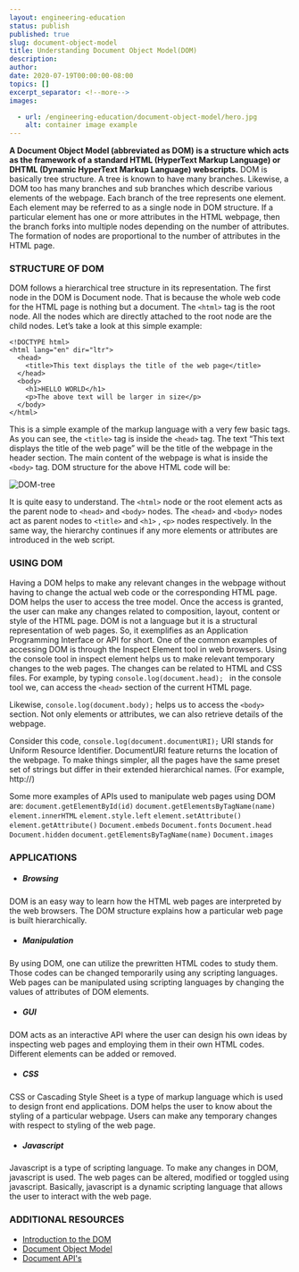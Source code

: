 ```yaml
---
layout: engineering-education
status: publish
published: true
slug: document-object-model
title: Understanding Document Object Model(DOM)
description: 
author: 
date: 2020-07-19T00:00:00-08:00
topics: []
excerpt_separator: <!--more-->
images:

  - url: /engineering-education/document-object-model/hero.jpg
    alt: container image example
---
```

**A Document Object Model (abbreviated as DOM) is a structure which acts as the framework of a standard HTML (HyperText Markup Language) or DHTML (Dynamic HyperText Markup Language) webscripts.** DOM is basically tree structure. A tree is known to have many branches. Likewise, a DOM too has many branches and sub branches which describe various elements of the webpage. Each branch of the tree represents one element. Each element may be referred to as a single node in DOM structure. If a particular element has one or more attributes in the HTML webpage, then the branch forks into multiple nodes depending on the number of attributes. The formation of nodes are proportional to the number of attributes in the HTML page.
<!--more-->

### STRUCTURE OF DOM
DOM follows a hierarchical tree structure in its representation. The first node in the DOM is Document node. That is because the whole web code for the HTML page is nothing but a document. The `<html>` tag is the root node. All the nodes which are directly attached to the root node are the child nodes.
Let’s take a look at this simple example:
```
<!DOCTYPE html>
<html lang="en" dir="ltr">
  <head>
    <title>This text displays the title of the web page</title>
  </head>
  <body>
    <h1>HELLO WORLD</h1>
    <p>The above text will be larger in size</p>
  </body>
</html>
```

This is a simple example of the markup language with a very few basic tags. As you can see, the `<title>` tag is inside the `<head>` tag. The text “This text displays the title of the web page” will be the title of the webpage in the header section. The main content of the webpage is what is inside the `<body>` tag. DOM structure for the above HTML code will be:

![DOM-tree](/engineering-education/document-object-model/DOM1.jpg)

It is quite easy to understand. The `<html>` node or the root element acts as the parent node to `<head>` and `<body>` nodes. The `<head>` and `<body>` nodes act as parent nodes to `<title>` and `<h1>` , `<p>` nodes respectively. In the same way, the hierarchy continues if any more elements or attributes are introduced in the web script.


### USING DOM
Having a DOM helps to make any relevant changes in the webpage without having to change the actual web code or the corresponding HTML page. DOM helps the user to access the tree model. Once the access is granted, the user can make any changes related to composition, layout, content or style of the HTML page. DOM is not a language but it is a structural representation of web pages. So, it exemplifies as an Application Programming Interface or API for short. One of the common examples of accessing DOM is through the Inspect Element tool in web browsers. Using the console tool in inspect element helps us to make relevant temporary changes to the web pages. The changes can be related to HTML and CSS files. For example, by typing
`console.log(document.head); `
in the console tool we, can access the `<head>` section of the current HTML page.

Likewise,
`console.log(document.body);`
helps us to access the `<body>` section. Not only elements or attributes, we can also retrieve details of the webpage.

Consider this code,
`console.log(document.documentURI);`
URI stands for Uniform Resource Identifier. DocumentURI feature returns the location of the webpage. To make things simpler, all the pages have the same preset set of strings but differ in their extended hierarchical names. (For example, http://)

Some more examples of APIs used to manipulate web pages using DOM are:
`document.getElementById(id)`
`document.getElementsByTagName(name)`
`element.innerHTML`
`element.style.left`
`element.setAttribute()`
`element.getAttribute()`
`Document.embeds`
`Document.fonts`
`Document.head`
`Document.hidden`
`document.getElementsByTagName(name)`
`Document.images`

### APPLICATIONS

- ##### Browsing
DOM is an easy way to learn how the HTML web pages are interpreted by the web browsers. The DOM structure explains how a particular web page is built hierarchically.

- ##### Manipulation
By using DOM, one can utilize the prewritten HTML codes to study them. Those codes can be changed temporarily using any scripting languages. Web pages can be manipulated using scripting languages by changing the values of attributes of DOM elements.

- ##### GUI
DOM acts as an interactive API where the user can design his own ideas by inspecting web pages and employing them in their own HTML codes. Different elements can be added or removed.

- ##### CSS
CSS or Cascading Style Sheet is a type of markup language which is used to design front end applications. DOM helps the user to know about the styling of a particular webpage. Users can make any temporary changes with respect to styling of the web page.

- ##### Javascript
Javascript is a type of scripting language. To make any changes in DOM, javascript is used. The web pages can be altered, modified or toggled using javascript. Basically, javascript is a dynamic scripting language that allows the user to interact with the web page.

### ADDITIONAL RESOURCES
- [Introduction to the DOM](https://developer.mozilla.org/en-US/docs/Web/API/Document_Object_Model/Introduction)
- [Document Object Model](https://en.wikipedia.org/wiki/Document_Object_Model)
- [Document API's](https://developer.mozilla.org/en-US/docs/Web/API/Document)

